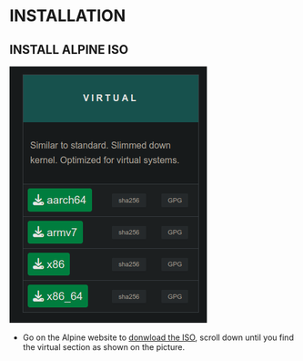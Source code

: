 # INSTALLATION
## INSTALL ALPINE ISO

![image 1](images/00_choose_iso_version.png)
* Go on the Alpine website to [donwload the ISO](https://alpinelinux.org/downloads/), scroll down until you find the virtual section as shown on the picture.
